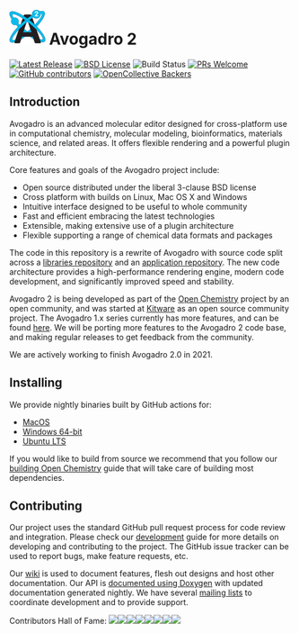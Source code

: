 ![Avogadro 2][Avogadro2Logo] Avogadro 2
==========
[![Latest Release](https://img.shields.io/github/v/release/openchemistry/avogadroapp)](https://github.com/OpenChemistry/avogadroapp/releases) [![BSD License](https://img.shields.io/github/license/openchemistry/avogadroapp)](https://github.com/OpenChemistry/avogadroapp/blob/master/LICENSE) ![Build Status](https://img.shields.io/github/workflow/status/openchemistry/avogadrolibs/CMake%20Build%20Matrix) [![PRs Welcome](https://img.shields.io/badge/PRs-welcome-brightgreen.svg?style=flat-square)](http://makeapullrequest.com) [![GitHub contributors](https://img.shields.io/github/contributors/openchemistry/avogadroapp.svg?style=flat)]()  [![OpenCollective Backers](https://img.shields.io/opencollective/all/open-chemistry)](https://opencollective.com/open-chemistry)

Introduction
------------

Avogadro is an advanced molecular editor designed for cross-platform use in
computational chemistry, molecular modeling, bioinformatics, materials science,
and related areas. It offers flexible rendering and a powerful plugin
architecture. 

Core features and goals of the Avogadro project include:

* Open source distributed under the liberal 3-clause BSD license
* Cross platform with builds on Linux, Mac OS X and Windows
* Intuitive interface designed to be useful to whole community
* Fast and efficient embracing the latest technologies
* Extensible, making extensive use of a plugin architecture
* Flexible supporting a range of chemical data formats and packages

The code in this repository is a rewrite of Avogadro with source
code split across 
a [libraries repository](https://github.com/openchemistry/avogadrolibs) 
and an [application repository](https://github.com/openchemistry/avogadroapp).
The new code architecture provides a high-performance rendering engine, modern
code development, and significantly improved speed and stability.

Avogadro 2 is being developed as part of the [Open Chemistry][OpenChemistry]
project by an open community, and was started at [Kitware][Kitware] as
an open source community project. The Avogadro 1.x series currently has more
features, and can be found [here][Avogadro1]. We will be porting more features
to the Avogadro 2 code base, and making regular releases to get feedback from
the community.

We are actively working to finish Avogadro 2.0 in 2021.

Installing
----------

We provide nightly binaries built by GitHub actions for:
* [MacOS](https://nightly.link/OpenChemistry/avogadrolibs/workflows/build_cmake/master/macOS.dmg.zip)
* [Windows 64-bit](https://nightly.link/OpenChemistry/avogadrolibs/workflows/build_cmake/master/Win64.exe.zip)
* [Ubuntu LTS](https://nightly.link/OpenChemistry/avogadrolibs/workflows/build_cmake/master/Ubuntu2004.tar.gz.zip)

If you would like to build from source we recommend that you
follow our [building Open Chemistry][Build] guide that will take care of
building most dependencies.

Contributing
------------

Our project uses the standard GitHub pull request process for code review
and integration. Please check our [development][Development] guide for more
details on developing and contributing to the project. The GitHub issue
tracker can be used to report bugs, make feature requests, etc.

Our [wiki][Wiki] is used to document features, flesh out designs and host other
documentation. Our API is [documented using Doxygen][Doxygen] with updated
documentation generated nightly. We have several [mailing lists][MailingLists]
to coordinate development and to provide support.

Contributors Hall of Fame:
[![](https://sourcerer.io/fame/ghutchis/openchemistry/avogadrolibs/images/0)](https://sourcerer.io/fame/ghutchis/openchemistry/avogadrolibs/links/0)[![](https://sourcerer.io/fame/ghutchis/openchemistry/avogadrolibs/images/1)](https://sourcerer.io/fame/ghutchis/openchemistry/avogadrolibs/links/1)[![](https://sourcerer.io/fame/ghutchis/openchemistry/avogadrolibs/images/2)](https://sourcerer.io/fame/ghutchis/openchemistry/avogadrolibs/links/2)[![](https://sourcerer.io/fame/ghutchis/openchemistry/avogadrolibs/images/3)](https://sourcerer.io/fame/ghutchis/openchemistry/avogadrolibs/links/3)[![](https://sourcerer.io/fame/ghutchis/openchemistry/avogadrolibs/images/4)](https://sourcerer.io/fame/ghutchis/openchemistry/avogadrolibs/links/4)[![](https://sourcerer.io/fame/ghutchis/openchemistry/avogadrolibs/images/5)](https://sourcerer.io/fame/ghutchis/openchemistry/avogadrolibs/links/5)[![](https://sourcerer.io/fame/ghutchis/openchemistry/avogadrolibs/images/6)](https://sourcerer.io/fame/ghutchis/openchemistry/avogadrolibs/links/6)[![](https://sourcerer.io/fame/ghutchis/openchemistry/avogadrolibs/images/7)](https://sourcerer.io/fame/ghutchis/openchemistry/avogadrolibs/links/7)

  [Avogadro2Logo]: https://raw.githubusercontent.com/OpenChemistry/avogadrolibs/master/docs/avogadro2_64.png "Avogadro2"
  [OpenChemistry]: http://openchemistry.org/ "Open Chemistry Project"
  [OpenChemistryLogo]: https://raw.githubusercontent.com/OpenChemistry/avogadrolibs/master/docs/OpenChemistry128.png "Open Chemistry"
  [Kitware]: http://kitware.com/ "Kitware, Inc."
  [KitwareLogo]: http://www.kitware.com/img/small_logo_over.png "Kitware"
  [Avogadro1]: http://avogadro.cc/ "Avogadro 1"
  [Dashboard]: http://cdash.openchemistry.org/index.php?project=AvogadroLibs "Avogadro Dashboard"
  [Build]: http://wiki.openchemistry.org/Build "Building Avogadro"
  [Development]: http://wiki.openchemistry.org/Development "Development guide"
  [Wiki]: http://wiki.openchemistry.org/ "Open Chemistry wiki"
  [Doxygen]: http://doc.openchemistry.org/avogadrolibs/api/ "API documentation"
  [MailingLists]: http://openchemistry.org/mailing-lists "Mailing Lists"
